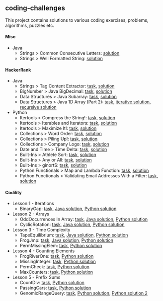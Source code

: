 coding-challenges
-------------------
This project contains solutions to various coding exercises, problems, algorithms, puzzles etc.

#### Misc
* Java
  * Strings > Common Consecutive Letters: [solution](/misc/java/CommonConsecutiveLetters.java)
  * Strings > Well Formatted String: [solution](misc/java/WellFormattedString.java)
  
#### HackerRank
* Java
  * Strings > Tag Content Extractor: [task](/hackerrank/java/strings_tag-content-extractor-task.pdf), [solution](/hackerrank/java/StringsTagContentExtractorSolution.java)
  * BigNumber > Java BigDecimal: [task](/hackerrank/java/bignumber_java-bigdecimal-task.pdf), [solution](/hackerrank/java/BigNumberJavaBigDecimalSolution.java)
  * Data Structures > Java Subarray: [task](/hackerrank/java/data-structures_java-subarray-task.pdf), [solution](/hackerrank/java/DataStructuresJavaSubarray.java)
  * Data Structures > Java 1D Array (Part 2): [task](/hackerrank/java/data-structures_java-1d-array-part2_task.pdf), [iterative solution](/hackerrank/java/DataStructuresJava1DArrayPart2Iterative.java), [recursive solution](/hackerrank/java/DataStructuresJava1DArrayPart2Recursive.java)
* Python
  * Itertools > Compress the String!: [task](/hackerrank/python/itertools_compress-the-string-task.pdf), [solution](/hackerrank/python/itertools_compress-the-string-solution.py)
  * Itertools > Iterables and Iterators: [task](/hackerrank/python/itertools_iterables-and-iterators-task.pdf), [solution](/hackerrank/python/itertools_iterables-and-iterators-solution.py) 
  * Itertools > Maximize It!: [task](/hackerrank/python/itertools_maximize-it-task.pdf), [solution](/hackerrank/python/itertools_maximize-it-solution.py) 
  * Collections > Word Order: [task](/hackerrank/python/collections_word-order-task.pdf), [solution](/hackerrank/python/collections_word-order-solution.py) 
  * Collections > Piling Up!: [task](/hackerrank/python/collections_piling-up-task.pdf), [solution](/hackerrank/python/collections_piling-up-solution.py) 
  * Collections > Company Logo: [task](/hackerrank/python/collections_company-logo-task.pdf), [solution](/hackerrank/python/collections_company-logo-solution.py) 
  * Date and Time > Time Delta: [task](/hackerrank/python/date-and-time_time-delta-task.pdf), [solution](/hackerrank/python/date-and-time_time-delta-solution.py) 
  * Built-Ins > Athlete Sort: [task](/hackerrank/python/built-ins_athlete-sort-task.pdf), [solution](/hackerrank/python/built-ins_athlete-sort-solution.py) 
  * Built-Ins > Any or All: [task](/hackerrank/python/built-ins_any-or-all-task.pdf), [solution](/hackerrank/python/built-ins_any-or-all-solution.py) 
  * Built-Ins > ginortS: [task](/hackerrank/python/built-ins_ginorts-task.pdf), [solution](/hackerrank/python/built-ins_ginorts-solution.py) 
  * Python Functionals > Map and Lambda Function: [task](/hackerrank/python/python-functionals_map-and-lambda-function-task.pdf), [solution](/hackerrank/python/python-functionals_map-and-lambda-function-solution.py) 
  * Python Functionals > Validating Email Addresses With a Filter: [task](/hackerrank/python/python-functionals_validating-email-addresses-with-filter-task.pdf), [solution](/hackerrank/python/python-functionals_validating-email-addresses-with-filter-solution.py) 
      
#### Codility
* Lesson 1 - Iterations
  * BinaryGap: [task](/codility/lesson1/BINARY_GAP_README.md), [Java solution](/codility/lesson1/BinaryGap.java), [Python solution](/codility/lesson1/BinaryGap.py)
* Lesson 2 - Arrays
  * OddOccurrences In Array: [task](/codility/lesson2/ODD_OCCURRENCES_IN_ARRAY_README.md), [Java solution](/codility/lesson2/OddOccurrencesInArray.java), [Python solution](/codility/lesson2/OddOccurrencesInArray.py)
  * CyclicRotation: [task](/codility/lesson2/CYCLIC_ROTATION_README.md), [Java solution](/codility/lesson2/CyclicRotation.java),
  [Python solution](/codility/lesson2/CyclicRotation.py)   
* Lesson 3 - Time Complexity
  * TapeEquilibrium: [task](/codility/lesson3/TAPE_EQUILIBRIUM_README.md), [Java solution](/codility/lesson3/TapeEquilibrium.java), [Python solution](/codility/lesson3/TapeEquilibrium.py)
  * FrogJmp: [task](/codility/lesson3/FROG_JMP_README.md), [Java solution](/codility/lesson3/FrogJmp.java), [Python solution](/codility/lesson3/FrogJump.py)
  * PermMissingElem: [task](/codility/lesson3/PERM_MISSING_ELEM.md), [Python solution](/codility/lesson3/PermMissingElem.py)    
* Lesson 4 - Counting Elements
  * FrogRiverOne: [task](/codility/lesson4/FROG_RIVER_ONE_README.md), [Python solution](/codility/lesson4/FrogRiverOne.py)
  * MissingInteger: [task](/codility/lesson4/MISSING_INTEGER_README.md), [Python solution](/codility/lesson4/MissingInteger.py)
  * PermCheck: [task](/codility/lesson4/PERM_CHECK_README.md), [Python solution](/codility/lesson4/PermCheck.py)
  * MaxCounters: [task](/codility/lesson4/MAX_COUNTERS_README.md), [Python solution](/codility/lesson4/MaxCounters.py)
* Lesson 5 - Prefix Sums
  * CountDiv: [task](/codility/lesson5/COUNT_DIV_README.md), [Python solution](/codility/lesson5/CountDiv.py)
  * PassingCars: [task](/codility/lesson5/PASSING_CARS_README.md), [Python solution](/codility/lesson5/PassingCars.py)
  * GenomicRangeQuery: [task](/codility/lesson5/GENOMIC_RANGE_QUERY_README.md), [Python solution](/codility/lesson5/GenomicRangeQuery.py), [Python solution 2](/codility/lesson5/GenomicRangeQuery2.py)
